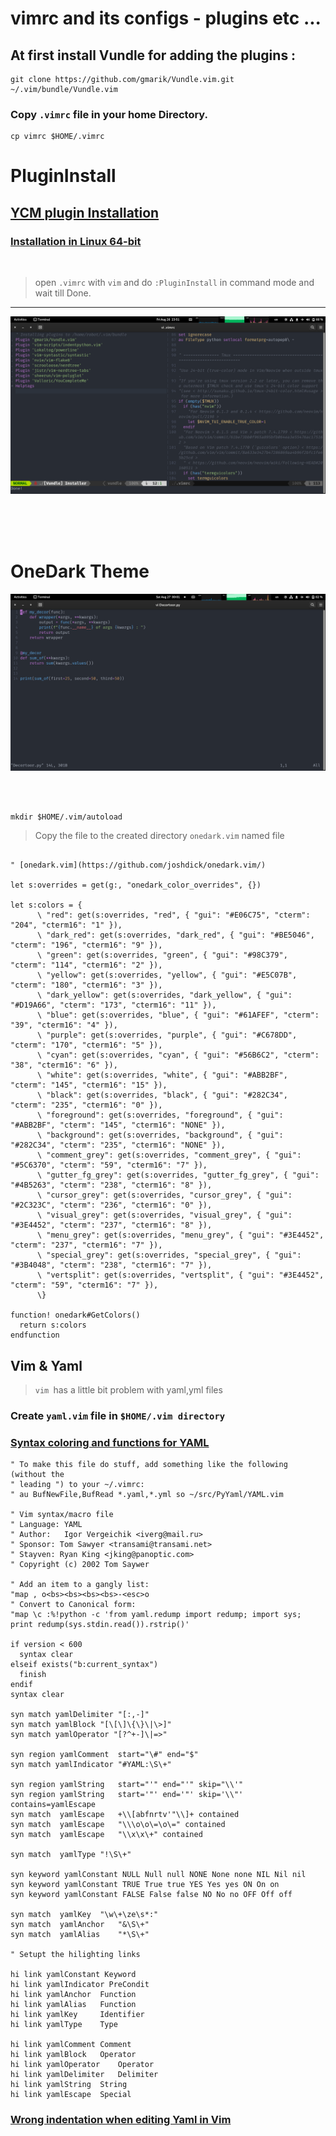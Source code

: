 # vimrc and its configs - plugins etc ...

## At first install Vundle for adding the plugins :

```
git clone https://github.com/gmarik/Vundle.vim.git ~/.vim/bundle/Vundle.vim
```

### Copy `.vimrc` file in your home Directory.

```
cp vimrc $HOME/.vimrc
``` 

# PluginInstall

## [YCM plugin Installation](https://github.com/ycm-core/YouCompleteMe#installation)

### [Installation in Linux 64-bit](https://github.com/ycm-core/YouCompleteMe#linux-64-bit)

</br>

> open `.vimrc` with `vim` and do `:PluginInstall` in command mode and wait till Done.
---

![PluginInstall](https://github.com/AliMehraji/Linux-Config/blob/master/vim/PluginInstall.png?raw=true)



</br></br></br>


# OneDark Theme 

![one-dark theme](https://github.com/AliMehraji/Linux-Config/blob/master/vim/OneDark_Theme.png?raw=true)

</br></br>

```
mkdir $HOME/.vim/autoload
```
> Copy the file to the created directory `onedark.vim` named file




```vim

" [onedark.vim](https://github.com/joshdick/onedark.vim/)

let s:overrides = get(g:, "onedark_color_overrides", {})

let s:colors = {
      \ "red": get(s:overrides, "red", { "gui": "#E06C75", "cterm": "204", "cterm16": "1" }),
      \ "dark_red": get(s:overrides, "dark_red", { "gui": "#BE5046", "cterm": "196", "cterm16": "9" }),
      \ "green": get(s:overrides, "green", { "gui": "#98C379", "cterm": "114", "cterm16": "2" }),
      \ "yellow": get(s:overrides, "yellow", { "gui": "#E5C07B", "cterm": "180", "cterm16": "3" }),
      \ "dark_yellow": get(s:overrides, "dark_yellow", { "gui": "#D19A66", "cterm": "173", "cterm16": "11" }),
      \ "blue": get(s:overrides, "blue", { "gui": "#61AFEF", "cterm": "39", "cterm16": "4" }),
      \ "purple": get(s:overrides, "purple", { "gui": "#C678DD", "cterm": "170", "cterm16": "5" }),
      \ "cyan": get(s:overrides, "cyan", { "gui": "#56B6C2", "cterm": "38", "cterm16": "6" }),
      \ "white": get(s:overrides, "white", { "gui": "#ABB2BF", "cterm": "145", "cterm16": "15" }),
      \ "black": get(s:overrides, "black", { "gui": "#282C34", "cterm": "235", "cterm16": "0" }),
      \ "foreground": get(s:overrides, "foreground", { "gui": "#ABB2BF", "cterm": "145", "cterm16": "NONE" }),
      \ "background": get(s:overrides, "background", { "gui": "#282C34", "cterm": "235", "cterm16": "NONE" }),
      \ "comment_grey": get(s:overrides, "comment_grey", { "gui": "#5C6370", "cterm": "59", "cterm16": "7" }),
      \ "gutter_fg_grey": get(s:overrides, "gutter_fg_grey", { "gui": "#4B5263", "cterm": "238", "cterm16": "8" }),
      \ "cursor_grey": get(s:overrides, "cursor_grey", { "gui": "#2C323C", "cterm": "236", "cterm16": "0" }),
      \ "visual_grey": get(s:overrides, "visual_grey", { "gui": "#3E4452", "cterm": "237", "cterm16": "8" }),
      \ "menu_grey": get(s:overrides, "menu_grey", { "gui": "#3E4452", "cterm": "237", "cterm16": "7" }),
      \ "special_grey": get(s:overrides, "special_grey", { "gui": "#3B4048", "cterm": "238", "cterm16": "7" }),
      \ "vertsplit": get(s:overrides, "vertsplit", { "gui": "#3E4452", "cterm": "59", "cterm16": "7" }),
      \}

function! onedark#GetColors()
  return s:colors
endfunction
```



## Vim & Yaml 
> `vim `has a little bit problem with yaml,yml files  

### Create `yaml.vim` file in `$HOME/.vim directory`
### [Syntax coloring and functions for YAML](https://www.vim.org/scripts/script.php?script_id=739)

 

```vim
" To make this file do stuff, add something like the following (without the
" leading ") to your ~/.vimrc:
" au BufNewFile,BufRead *.yaml,*.yml so ~/src/PyYaml/YAML.vim

" Vim syntax/macro file
" Language:	YAML
" Author:	Igor Vergeichik <iverg@mail.ru>
" Sponsor: Tom Sawyer <transami@transami.net>
" Stayven: Ryan King <jking@panoptic.com>
" Copyright (c) 2002 Tom Saywer

" Add an item to a gangly list:
"map , o<bs><bs><bs><bs>-<esc>o
" Convert to Canonical form:
"map \c :%!python -c 'from yaml.redump import redump; import sys; print redump(sys.stdin.read()).rstrip()'

if version < 600
  syntax clear
elseif exists("b:current_syntax")
  finish
endif
syntax clear

syn match yamlDelimiter	"[:,-]"
syn match yamlBlock "[\[\]\{\}\|\>]"
syn match yamlOperator "[?^+-]\|=>"

syn region yamlComment	start="\#" end="$"
syn match yamlIndicator	"#YAML:\S\+"

syn region yamlString	start="'" end="'" skip="\\'"
syn region yamlString	start='"' end='"' skip='\\"' contains=yamlEscape
syn match  yamlEscape	+\\[abfnrtv'"\\]+ contained
syn match  yamlEscape	"\\\o\o\=\o\=" contained
syn match  yamlEscape	"\\x\x\+" contained

syn match  yamlType	"!\S\+"

syn keyword yamlConstant NULL Null null NONE None none NIL Nil nil
syn keyword yamlConstant TRUE True true YES Yes yes ON On on
syn keyword yamlConstant FALSE False false NO No no OFF Off off

syn match  yamlKey	"\w\+\ze\s*:"
syn match  yamlAnchor	"&\S\+"
syn match  yamlAlias	"*\S\+"

" Setupt the hilighting links

hi link yamlConstant Keyword
hi link yamlIndicator PreCondit
hi link yamlAnchor	Function
hi link yamlAlias	Function
hi link yamlKey		Identifier
hi link yamlType	Type

hi link yamlComment	Comment
hi link yamlBlock	Operator
hi link yamlOperator	Operator
hi link yamlDelimiter	Delimiter
hi link yamlString	String
hi link yamlEscape	Special
```

### [Wrong indentation when editing Yaml in Vim](https://stackoverflow.com/questions/26962999/wrong-indentation-when-editing-yaml-in-vim)

